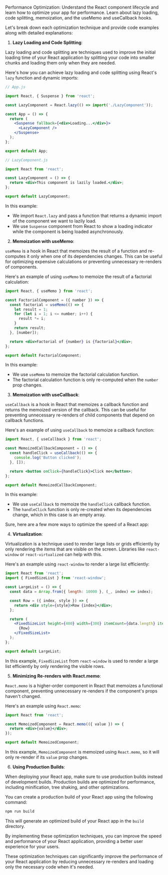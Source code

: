 Performance Optimization: Understand the React component lifecycle and learn how to optimize your app for performance. 
Learn about lazy loading, code splitting, memoization, and the useMemo and useCallback hooks.

Let's break down each optimization technique and provide code examples along with detailed explanations:

1. **Lazy Loading and Code Splitting**:

Lazy loading and code splitting are techniques used to improve the initial loading time of your React application by splitting your code into smaller chunks and loading them only when they are needed.

Here's how you can achieve lazy loading and code splitting using React's `lazy` function and dynamic imports:

```jsx
// App.js

import React, { Suspense } from 'react';

const LazyComponent = React.lazy(() => import('./LazyComponent'));

const App = () => {
  return (
    <Suspense fallback={<div>Loading...</div>}>
      <LazyComponent />
    </Suspense>
  );
};

export default App;
```

```jsx
// LazyComponent.js

import React from 'react';

const LazyComponent = () => {
  return <div>This component is lazily loaded.</div>;
};

export default LazyComponent;
```

In this example:

- We import `React.lazy` and pass a function that returns a dynamic import of the component we want to lazily load.
- We use `Suspense` component from React to show a loading indicator while the component is being loaded asynchronously.

2. **Memoization with useMemo**:

`useMemo` is a hook in React that memoizes the result of a function and re-computes it only when one of its dependencies changes. This can be useful for optimizing expensive calculations or preventing unnecessary re-renders of components.

Here's an example of using `useMemo` to memoize the result of a factorial calculation:

```jsx
import React, { useMemo } from 'react';

const FactorialComponent = ({ number }) => {
  const factorial = useMemo(() => {
    let result = 1;
    for (let i = 1; i <= number; i++) {
      result *= i;
    }
    return result;
  }, [number]);

  return <div>Factorial of {number} is {factorial}</div>;
};

export default FactorialComponent;
```

In this example:

- We use `useMemo` to memoize the factorial calculation function.
- The factorial calculation function is only re-computed when the `number` prop changes.

3. **Memoization with useCallback**:

`useCallback` is a hook in React that memoizes a callback function and returns the memoized version of the callback. This can be useful for preventing unnecessary re-renders of child components that depend on callback functions.

Here's an example of using `useCallback` to memoize a callback function:

```jsx
import React, { useCallback } from 'react';

const MemoizedCallbackComponent = () => {
  const handleClick = useCallback(() => {
    console.log('Button clicked');
  }, []);

  return <button onClick={handleClick}>Click me</button>;
};

export default MemoizedCallbackComponent;
```

In this example:

- We use `useCallback` to memoize the `handleClick` callback function.
- The `handleClick` function is only re-created when its dependencies change, which in this case is an empty array.

Sure, here are a few more ways to optimize the speed of a React app:

4. **Virtualization**:

Virtualization is a technique used to render large lists or grids efficiently by only rendering the items that are visible on the screen. Libraries like `react-window` or `react-virtualized` can help with this.

Here's an example using `react-window` to render a large list efficiently:

```jsx
import React from 'react';
import { FixedSizeList } from 'react-window';

const LargeList = () => {
  const data = Array.from({ length: 10000 }, (_, index) => index);

  const Row = ({ index, style }) => {
    return <div style={style}>Row {index}</div>;
  };

  return (
    <FixedSizeList height={400} width={300} itemCount={data.length} itemSize={50}>
      {Row}
    </FixedSizeList>
  );
};

export default LargeList;
```

In this example, `FixedSizeList` from `react-window` is used to render a large list efficiently by only rendering the visible rows.

5. **Minimizing Re-renders with React.memo**:

`React.memo` is a higher-order component in React that memoizes a functional component, preventing unnecessary re-renders if the component's props haven't changed.

Here's an example using `React.memo`:

```jsx
import React from 'react';

const MemoizedComponent = React.memo(({ value }) => {
  return <div>{value}</div>;
});

export default MemoizedComponent;
```

In this example, `MemoizedComponent` is memoized using `React.memo`, so it will only re-render if its `value` prop changes.

6. **Using Production Builds**:

When deploying your React app, make sure to use production builds instead of development builds. Production builds are optimized for performance, including minification, tree shaking, and other optimizations.

You can create a production build of your React app using the following command:

```bash
npm run build
```

This will generate an optimized build of your React app in the `build` directory.

By implementing these optimization techniques, you can improve the speed and performance of your React application, providing a better user experience for your users.

These optimization techniques can significantly improve the performance of your React application by reducing unnecessary re-renders and loading only the necessary code when it's needed.
